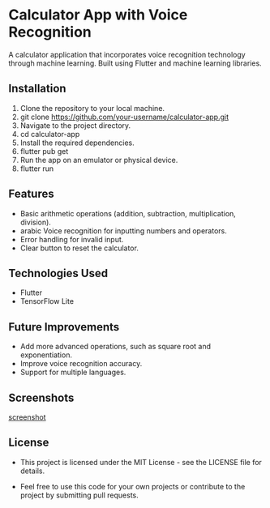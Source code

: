 # Calculator App with Voice Recognition
A calculator application that incorporates voice recognition technology through machine learning. Built using Flutter and machine learning libraries.

## Installation
1. Clone the repository to your local machine.
2. git clone https://github.com/your-username/calculator-app.git
3. Navigate to the project directory.
4. cd calculator-app
4. Install the required dependencies.
5. flutter pub get
6. Run the app on an emulator or physical device.
7. flutter run
## Features
- Basic arithmetic operations (addition, subtraction, multiplication, division).
- arabic Voice recognition for inputting numbers and operators.
- Error handling for invalid input.
- Clear button to reset the calculator.
## Technologies Used
- Flutter
- TensorFlow Lite
## Future Improvements
- Add more advanced operations, such as square root and exponentiation.
- Improve voice recognition accuracy.
- Support for multiple languages.
## Screenshots
[screenshot](flutter_01.png)
## License
- This project is licensed under the MIT License - see the LICENSE file for details.

- Feel free to use this code for your own projects or contribute to the project by submitting pull requests.
